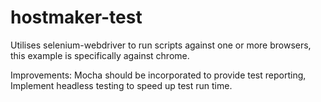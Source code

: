 # hostmaker-test

Utilises selenium-webdriver to run scripts against one or more browsers, this example is specifically against chrome.

Improvements:
    Mocha should be incorporated to provide test reporting,
    Implement headless testing to speed up test run time.
